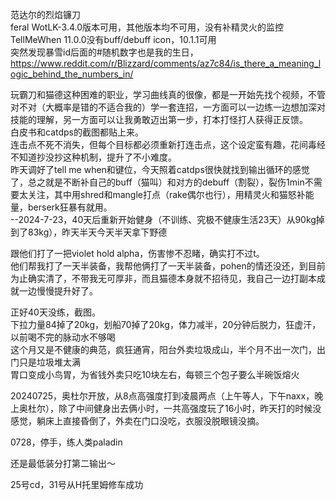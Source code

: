 范达尔的烈焰镰刀  
feral WotLK-3.4.0版本可用，其他版本均不可用，没有补精灵火的监控  
TellMeWhen 11.0.0没有buff/debuff icon，10.1.1可用  
突然发现暴雪id后面的#随机数字也是我的生日，https://www.reddit.com/r/Blizzard/comments/az7c84/is_there_a_meaning_logic_behind_the_numbers_in/  
  
玩霸刀和猫德这种困难的职业，学习曲线真的很像，都是一开始先找个视频，不管对不对（大概率是错的不适合我的）学一套连招，一方面可以一边练一边想加深对技能的理解，另一方面可以让我勇敢迈出第一步，打本打怪打人获得正反馈。  
白皮书和catdps的截图都贴上来。  
连击点不死不消失，但每个目标都必须重新打连击点，这个设定蛮有趣，花间毒经不知道抄没抄这种机制，提升了不小难度。  
昨天调好了tell me when和键位，今天照着catdps很快就找到输出循环的感觉了，总之就是不断补自己的buff（猫叫）和对方的debuff（割裂），裂伤1min不需要太关注，其中用shred和mangle打点（rake偶尔也行），用精灵火和猫怒补能量，berserk狂暴有就用。  
--2024-7-23，40天后重新开始健身（不训练、究极不健康生活23天）从90kg掉到了83kg），昨天半天今天半天拿下野德  
  
跟他们打了一把violet hold alpha，伤害惨不忍睹，确实打不过t。  
他们帮我打了一天半装备，我帮他俩打了一天半装备，pohen的情还没还，到目前为止确实清了，不带我无可厚非，而且猫德本身就不招待见，我自己一边打副本成就一边慢慢提升好了。  
  
正好40天没练，截图。  
下拉力量84掉了20kg，划船70掉了20kg，体力减半，20分钟后脱力，狂虚汗，以前喝不完的脉动水不够喝  
这个月又是不健康的典范，疯狂通宵，阳台外卖垃圾成山，半个月不出一次门，出门只是垃圾堆太满  
胃口变成小鸟胃，为省钱外卖只吃10块左右，每顿三个包子要么半碗饭熔火  
  
20240725，奥杜尔开放，从8点高强度打到凌晨两点（上午等人，下午naxx，晚上奥杜尔），除了中间健身出去俩小时，一共高强度玩了16小时，昨天打的时候没感觉，躺床上直接昏倒了，外卖在门口没吃，衣服没脱眼镜没摘。  
  
0728，停手，练人类paladin  
  
还是最低装分打第二输出～  
  
25号cd，31号从H托里姆修车成功